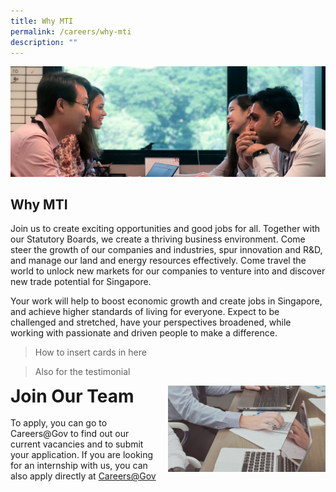 ```yaml
---
title: Why MTI
permalink: /careers/why-mti
description: ""
---
```

![Banner](/images/Careers/Careers%20_Banner.jpg)

## Why MTI

Join us to create exciting opportunities and good jobs for all. Together with our Statutory Boards, we create a thriving business environment. Come steer the growth of our companies and industries, spur innovation and R&D, and manage our land and energy resources effectively. Come travel the world to unlock new markets for our companies to venture into and discover new trade potential for Singapore.

Your work will help to boost economic growth and create jobs in Singapore, and achieve higher standards of living for everyone. Expect to be challenged and stretched, have your perspectives broadened, while working with passionate and driven people to make a difference.

> How to insert cards in here

> Also for the testimonial


<div style="border-bottom: hidden; overflow: hidden">
		<img src="/images/Careers/Why%20MTI/Careers%20_WhyMTISidePic.png" alt="Join Our Team" style="float:right; width:50%; height:auto; margin-left:15px;">
	<strong style="font-size:200%;">Join Our Team</strong><br><br>
	<span>To apply, you can go to Careers@Gov to find out our current vacancies and to submit your application. If you are looking for an internship with us, you can also apply directly at <a href="https://www.careers.hrp.gov.sg/sap/bc/ui5_ui5/sap/ZGERCFA004/index.html">Careers@Gov</a></span>
</div>